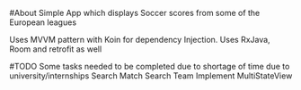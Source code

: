 
#About
Simple App which displays Soccer scores from some of the European leagues

Uses MVVM pattern with Koin for dependency Injection.
Uses RxJava, Room and retrofit as well

#TODO
Some tasks needed to be completed due to shortage of time due to university/internships
Search Match
Search Team
Implement MultiStateView
